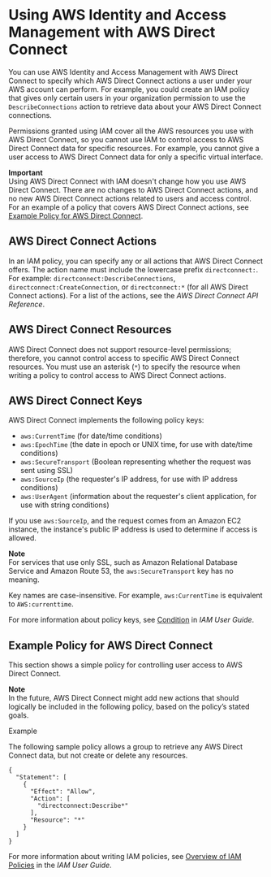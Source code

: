 # Using AWS Identity and Access Management with AWS Direct Connect<a name="using_iam"></a>

You can use AWS Identity and Access Management with AWS Direct Connect to specify which AWS Direct Connect actions a user under your AWS account can perform\. For example, you could create an IAM policy that gives only certain users in your organization permission to use the `DescribeConnections` action to retrieve data about your AWS Direct Connect connections\.

Permissions granted using IAM cover all the AWS resources you use with AWS Direct Connect, so you cannot use IAM to control access to AWS Direct Connect data for specific resources\. For example, you cannot give a user access to AWS Direct Connect data for only a specific virtual interface\.

**Important**  
Using AWS Direct Connect with IAM doesn't change how you use AWS Direct Connect\. There are no changes to AWS Direct Connect actions, and no new AWS Direct Connect actions related to users and access control\. For an example of a policy that covers AWS Direct Connect actions, see [Example Policy for AWS Direct Connect](#example_policy)\.

## AWS Direct Connect Actions<a name="actions"></a>

In an IAM policy, you can specify any or all actions that AWS Direct Connect offers\. The action name must include the lowercase prefix `directconnect:`\. For example: `directconnect:DescribeConnections`, `directconnect:CreateConnection`, or `directconnect:*` \(for all AWS Direct Connect actions\)\. For a list of the actions, see the *AWS Direct Connect API Reference*\.

## AWS Direct Connect Resources<a name="iam-dx-resources"></a>

AWS Direct Connect does not support resource\-level permissions; therefore, you cannot control access to specific AWS Direct Connect resources\. You must use an asterisk \(`*`\) to specify the resource when writing a policy to control access to AWS Direct Connect actions\. 

## AWS Direct Connect Keys<a name="keys"></a>

AWS Direct Connect implements the following policy keys:
+ `aws:CurrentTime` \(for date/time conditions\)
+ `aws:EpochTime` \(the date in epoch or UNIX time, for use with date/time conditions\)
+ `aws:SecureTransport` \(Boolean representing whether the request was sent using SSL\)
+ `aws:SourceIp` \(the requester's IP address, for use with IP address conditions\)
+ `aws:UserAgent` \(information about the requester's client application, for use with string conditions\)

If you use `aws:SourceIp`, and the request comes from an Amazon EC2 instance, the instance's public IP address is used to determine if access is allowed\.

**Note**  
For services that use only SSL, such as Amazon Relational Database Service and Amazon Route 53, the `aws:SecureTransport` key has no meaning\.

Key names are case\-insensitive\. For example, `aws:CurrentTime` is equivalent to `AWS:currenttime`\.

For more information about policy keys, see [Condition](http://docs.aws.amazon.com/IAM/latest/UserGuide/AccessPolicyLanguage_ElementDescriptions.html#Condition) in *IAM User Guide*\.

## Example Policy for AWS Direct Connect<a name="example_policy"></a>

This section shows a simple policy for controlling user access to AWS Direct Connect\.

**Note**  
In the future, AWS Direct Connect might add new actions that should logically be included in the following policy, based on the policy’s stated goals\.

Example

The following sample policy allows a group to retrieve any AWS Direct Connect data, but not create or delete any resources\.

```
{
  "Statement": [
    {
      "Effect": "Allow",
      "Action": [
        "directconnect:Describe*"
      ],
      "Resource": "*"
    }
  ]
}
```

For more information about writing IAM policies, see [Overview of IAM Policies](http://docs.aws.amazon.com/IAM/latest/UserGuide/access_policies.html) in the *IAM User Guide*\.